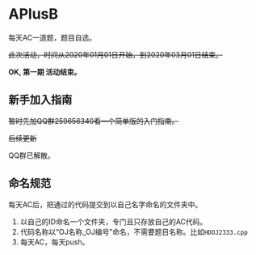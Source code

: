 # APlusB

每天AC一道题，题目自选。

~~此次活动，时间从2020年01月01日开始，到2020年03月01日结束。~~

**OK, 第一期 活动结束。**

## 新手加入指南

~~暂时先加QQ群259656340看一个简单版的入门指南。~~

~~后续更新~~

QQ群已解散。

## 命名规范

每天AC后，把通过的代码提交到以自己名字命名的文件夹中。

1. 以自己的ID命名一个文件夹，专门且只存放自己的AC代码。
2. 代码名称以“OJ名称_OJ编号”命名，不需要题目名称。比如`HDOJ2333.cpp`
3. 每天AC，每天push。
